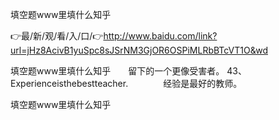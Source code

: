 填空题www里填什么知乎

👉最/新/观/看/入/口/👉http://www.baidu.com/link?url=jHz8AcivB1yuSpc8sJSrNM3GjOR6OSPiMLRbBTcVT1O&wd

填空题www里填什么知乎　　留下的一个更像受害者。
	43、Experienceisthebestteacher.　　　　经验是最好的教师。


填空题www里填什么知乎
